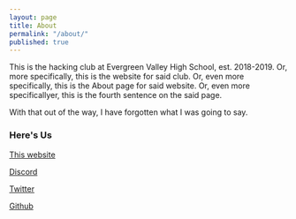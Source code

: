 ```yaml
---
layout: page
title: About
permalink: "/about/"
published: true
---
```

This is the hacking club at Evergreen Valley High School, est. 2018-2019.
Or, more specifically, this is the website for said club.
Or, even more specifically, this is the About page for said website.
Or, even more specificallyer, this is the fourth sentence on the said page.

With that out of the way, I have forgotten what I was going to say.

### Here's Us

[This website](/)

[Discord](https://discord.gg/RWwGmCa)

[Twitter](https://twitter.com/evl33t)

[Github](https://github.com/EVL33T)